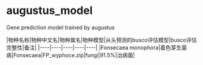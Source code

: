 # augustus_model
Gene prediction model trained by augustus

|物种名称|物种中文名|物种属名|物种模型|从头预测的busco评估模型|busco评估完整性|备注|
|----|----|----|----|----|
|Fonsecaea monophora|着色芽生菌病|Fonsecaea|FP_wyphoce.zip|fungi|91.5%|治病菌|
